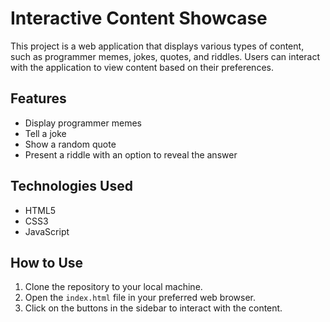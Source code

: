 # Interactive Content Showcase

This project is a web application that displays various types of content, such as programmer memes, jokes, quotes, and riddles. Users can interact with the application to view content based on their preferences.

## Features

- Display programmer memes
- Tell a joke
- Show a random quote
- Present a riddle with an option to reveal the answer

## Technologies Used

- HTML5
- CSS3
- JavaScript

## How to Use

1. Clone the repository to your local machine.
2. Open the `index.html` file in your preferred web browser.
3. Click on the buttons in the sidebar to interact with the content.
